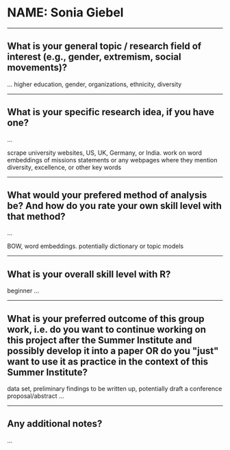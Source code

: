 # NAME: Sonia Giebel
___
## What is your general topic / research field of interest (e.g., gender, extremism, social movements)?
...
higher education, gender, organizations, ethnicity, diversity

___
## What is your specific research idea, if you have one?
...

scrape university websites, US, UK, Germany, or India. work on word embeddings of missions statements or any webpages where they mention diversity, excellence, or other key words

___
## What would your prefered method of analysis be? And how do you rate your own skill level with that method?
...

BOW, word embeddings. potentially dictionary or topic models
___
## What is your overall skill level with R? 
beginner
...

___
## What is your preferred outcome of this group work, i.e. do you want to continue working on this project after the Summer Institute and possibly develop it into a paper OR do you "just" want to use it as practice in the context of this Summer Institute?

data set, preliminary findings to be written up, potentially draft a conference proposal/abstract
...

___
## Any additional notes?
...
